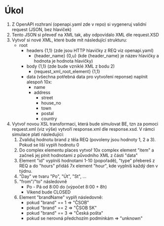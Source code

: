 # Úkol

1. Z OpenAPI rozhraní (openapi.yaml zde v repo) si vygeneruj validní request (JSON, bez hlaviček)
2. Tento JSON si převeď na XML tak, aby odpovídalo XML dle request.XSD
3. Vytvoř si nové XML, které bude mít následující strukturu:
    - root
        - headers {1,1} (zde jsou HTTP hlavičky z REQ viz openapi.yaml)
            - {header_name} {0,u} (kde {header_name} je název hlavičky a hodnota je hodnota hlavičky)
        - body {1,1} (zde bude vzniklé XML z bodu 2)
            - {request_xml_root_element} {1,1}
        - data (všechna potřebná data  pro vytvoření reponse) naplnit alespoň 10x:
            - name
            - address
                - street
                - house_no
                - town
                - postal
                - country
4. Vytvoř novou XSL transformaci, která bude simulovat BE, tzn za pomoci request.xml (viz výše) vytvoří response.xml dle response.xsd. V rámci simulace platí následující:
    1. Zvaliduj hodnotu brand z těla REQ (povoleny jsou hodnoty 1, 2 a 3). Pokud se liší vyplň hodnotu 0
    2. Do complex elementu places vytvoř 10x complex element "item" a začneš jej plnit hodnotami z původního XML z části "data"
    3. Element "id" vyplníš hodnotami 1-10 (popořadě), "type" přebereš z REQ a do "hours" přidáš 7x element "hour", kde vyplníš každý den v týdnu.
    4. "Day" ve tvaru "Po", "Út", "St", ...
    5. "from"/"to" následovně
        - Po - Pá od 8:00 do (výpočet 8:00 + 8h)
        - Víkend bude CLOSED
    6. Element "brandName" vyplň následovně:
        - pokud "brand" == 1 => "ČSOB"
        - pokud "brand" == 2 => "ČSOB SK"
        - pokud "brand" == 3 => "Česká pošta"
        - pokud se nerovná předchozím podmínkám => "unknown"